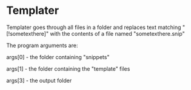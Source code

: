 

# Templater 

Templater goes through all files in a folder and replaces 
text matching "[!sometexthere]" with the contents of a 
file named "sometexthere.snip"

The program arguments are:

<p>args[0] - the folder containing "snippets"</p>
<p>args[1] - the folder containing the "template" files</p>
<p>args[3] - the output folder</p>